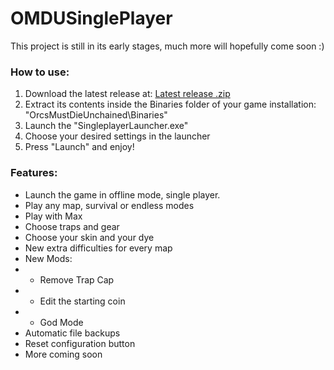 # OMDUSinglePlayer

This project is still in its early stages, much more will hopefully come soon :)


### How to use:

1. Download the latest release at: [Latest release .zip](https://github.com/MopsieX/OMDU-SinglePlayer/releases/latest/download/OMDU-SinglePlayer.zip)
2. Extract its contents inside the Binaries folder of your game installation: "OrcsMustDieUnchained\Binaries"
3. Launch the "SingleplayerLauncher.exe"
4. Choose your desired settings in the launcher
5. Press "Launch" and enjoy! 


### Features:
- Launch the game in offline mode, single player.
- Play any map, survival or endless modes
- Play with Max
- Choose traps and gear
- Choose your skin and your dye
- New extra difficulties for every map
- New Mods:
- - Remove Trap Cap
- - Edit the starting coin
- - God Mode
- Automatic file backups
- Reset configuration button
- More coming soon 
